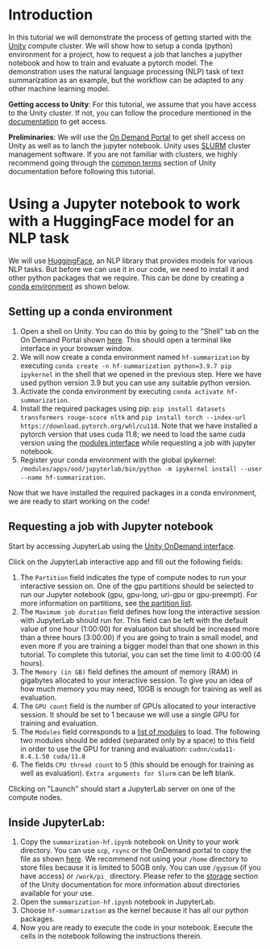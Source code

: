 # Introduction

In this tutorial we will demonstrate the process of getting started with the [Unity](https://unity.rc.umass.edu/) compute cluster.
We will show how to setup a conda (python) environment for a project, how to request a job that lanches a jupyther notebook and how to train and evaluate a pytorch model.
The demonstration uses the natural language processing (NLP) task of text summarization as an example, but the workflow can be adapted to any other machine learning model.

**Getting access to Unity**: For this tutorial, we assume that you have access to the Unity cluster. If not, you can follow the procedure mentioned in the [documentation](https://docs.unity.rc.umass.edu/#accessing-unity) to get access.

**Preliminaries**: We will use the [On Demand Portal](https://docs.unity.rc.umass.edu/connecting/ood.html) to get shell access on Unity as well as to lanch the jupyter notebook.
Unity uses [SLURM](https://slurm.schedmd.com/documentation.html) cluster management software. If you are not familiar with clusters, we highly recommend going through the [common terms](https://docs.unity.rc.umass.edu/jargon.html) section of Unity documentation before following this tutorial.

# Using a Jupyter notebook to work with a HuggingFace model for an NLP task

We will use [HuggingFace](https://huggingface.co/), an NLP library that provides models for various NLP tasks.
But before we can use it in our code, we need to install it and other python packages that we require.
This can be done by creating a [conda environment](https://docs.unity.rc.umass.edu/software/conda.html) as shown below. 

## Setting up a conda environment

1. Open a shell on Unity. You can do this by going to the "Shell" tab on the On Demand Portal shown [here](https://docs.unity.rc.umass.edu/connecting/ood.html). This should open a terminal like interface in your browser window.
2. We will now create a conda environment named `hf-summarization` by executing `conda create -n hf-summarization python=3.9.7 pip ipykernel` in the shell that we opened in the previous step. Here we have used python version 3.9 but you can use any suitable python version.
3. Activate the conda environment by executing `conda activate hf-summarization`.
4. Install the required packages using pip: `pip install datasets transformers rouge-score nltk` and `pip install torch --index-url https://download.pytorch.org/whl/cu118`. Note that we have installed a pytorch version that uses cuda 11.8; we need to load the same cuda version using the [modules interface](https://docs.unity.rc.umass.edu/software/module-intro.html) while requesting a job with jupyter notebook.
5. Register your conda environment with the global ipykernel: `/modules/apps/ood/jupyterlab/bin/python -m ipykernel install --user --name hf-summarization`.

Now that we have installed the required packages in a conda environment, we are ready to start working on the code!

## Requesting a job with Jupyter notebook

Start by accessing JupyterLab using the [Unity OnDemand interface](https://ood.unity.rc.umass.edu/pun/sys/dashboard/batch_connect/sys/jupyterlab/session_contexts/new).

Click on the JupyterLab interactive app and fill out the following fields:

1. The `Partition` field indicates the type of compute nodes to run your interactive session on. One of the gpu partitions should be selected to run our Jupyter notebook (gpu, gpu-long, uri-gpu or gpu-preempt). For more information on partitions, see [the partition list](https://docs.unity.rc.umass.edu/technical/partitionlist.html).
2. The `Maximum job duration` field defines how long the interactive session with JupyterLab should run for. This field can be left with the default value of one hour (1:00:00) for evaluation but should be increased more than a three hours (3:00:00) if you are going to train a small model, and even more if you are training a bigger model than that one shown in this tutorial. To complete this tutorial, you can set the time limit to 4:00:00 (4 hours).
3. The `Memory (in GB)` field defines the amount of memory (RAM) in gigabytes allocated to your interactive session. To give you an idea of how much memory you may need, 10GB is enough for training as well as evaluation. 
4. The `GPU count` field is the number of GPUs allocated to your interactive session. It should be set to 1 because we will use a single GPU for training and evaluation.
5. The `Modules` field corresponds to a [list of modules](https://docs.unity.rc.umass.edu/software/module-intro.html) to load. The following two modules should be added (separated only by a space) to this field in order to use the GPU for traning and evaluation: `cudnn/cuda11-8.4.1.50 cuda/11.8`
6. The fields `CPU thread count` to 5 (this should be enough for training as well as evaluation).  `Extra arguments for Slurm` can be left blank.

Clicking on "Launch" should start a JupyterLab server on one of the compute nodes.

## Inside JupyterLab:

1. Copy the `summarization-hf.ipynb` notebook on Unity to your work directory. You can use `scp`, `rsync` or the OnDemand portal to copy the file as shown [here](https://docs.unity.rc.umass.edu/managing-files/intro.html). We recommend not using your `/home` directory to store files because it is limited to 50GB only. You can use `/gypsum` (if you have access) or `/work/pi_` directory. Please refer to the [storage](https://docs.unity.rc.umass.edu/technical/storage.html) section of the Unity documentation for more information about directories available for your use.
2. Open the `summarization-hf.ipynb` notebook in JupyterLab.
3. Choose `hf-summarization` as the kernel because it has all our python packages.
4. Now you are ready to execute the code in your notebook. Execute the cells in the notebook following the instructions therein. 
